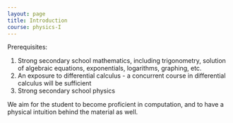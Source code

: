 ```yaml
---
layout: page
title: Introduction
course: physics-I
---
```



Prerequisites:
1.  Strong secondary school mathematics, including trigonometry, solution of algebraic equations, exponentials, logarithms, graphing, etc.
2. An exposure to differential calculus - a concurrent course in differential calculus will be sufficient
3. Strong secondary school physics

We aim for the student to become proficient in computation, and to have a physical intuition behind the material as well. 
